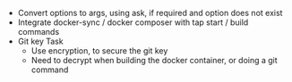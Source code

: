 
* Convert options to args, using ask, if required and option does not exist
* Integrate docker-sync / docker composer with tap start / build commands
* Git key Task
  * Use encryption, to secure the git key
  * Need to decrypt when building the docker container, or doing a git command

